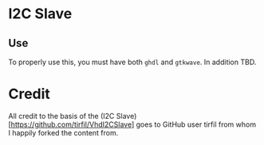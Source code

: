 # I2C Slave

## Use
To properly use this, you must have both `ghdl` and `gtkwave`. In addition TBD.

# Credit
All credit to the basis of the (I2C Slave)[https://github.com/tirfil/VhdI2CSlave] goes to GitHub user tirfil
from whom I happily forked the content from.
